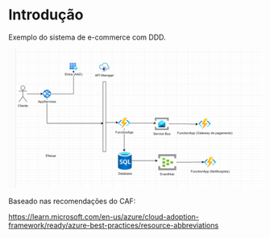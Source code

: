 # Introdução

Exemplo do sistema de e-commerce com DDD. 

![alt text](image.png)


Baseado nas recomendações do CAF:

https://learn.microsoft.com/en-us/azure/cloud-adoption-framework/ready/azure-best-practices/resource-abbreviations
